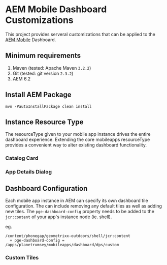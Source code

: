# AEM Mobile Dashboard Customizations

This project provides serveral customizations that can be applied to the [AEM Mobile](https://aemmobile.adobe.com) Dashboard.

## Minimum requirements

1. Maven (tested: Apache Maven `3.2.2`)
2. Git (tested: git version `2.3.2`)
6. AEM 6.2

## Install AEM Package

    mvn -PautoInstallPackage clean install
    
## Instance Resource Type

The resourceType given to your mobile app instance drives the entire dashboard experience. Extending the
core mobileapps resourceType provides a convenient way to alter existing dashboard functionality.

### Catalog Card

### App Details Dialog


## Dashboard Configuration

Each mobile app instance in AEM can specify its own dashboard tile configuration. The can include removing any default tiles as well as
adding new tiles. The `pge-dashboard-config` property needs to be added to the `jcr:content` of your app's instance node (ie. shell).

eg.

    /content/phonegap/geometrixx-outdoors/shell/jcr:content
      + pge-dashboard-config = /apps/planetrumsey/mobileapps/dashboard/dps/custom 


### Custom Tiles

